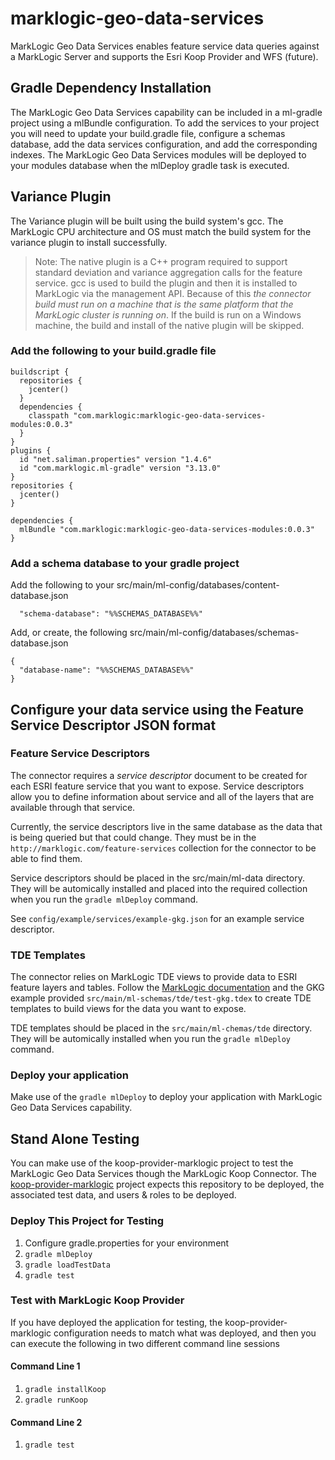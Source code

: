 # marklogic-geo-data-services
MarkLogic Geo Data Services enables feature service data queries against a MarkLogic Server and supports the Esri Koop Provider and WFS (future).

## Gradle Dependency Installation
The MarkLogic Geo Data Services capability can be included in a ml-gradle project using a mlBundle configuration. To add the services to your project you will need to update your build.gradle file, configure a schemas database, add the data services configuration, and add the corresponding indexes. The MarkLogic Geo Data Services modules will be deployed to your modules database when the mlDeploy gradle task is executed.

## Variance Plugin
The Variance plugin will be built using the build system's gcc. The MarkLogic CPU architecture and OS must match the build system for the variance plugin to install successfully.

> Note: The native plugin is a C++ program required to support standard deviation and variance aggregation calls for the feature service. gcc is used to build the plugin and then it is installed to MarkLogic via the management API. Because of this _the connector build must run on a machine that is the same platform that the MarkLogic cluster is running on_. If the build is run on a Windows machine, the build and install of the native plugin will be skipped.



### Add the following to your build.gradle file
```
buildscript {
  repositories {
    jcenter()
  }
  dependencies {
    classpath "com.marklogic:marklogic-geo-data-services-modules:0.0.3"
  }
}
plugins {
  id "net.saliman.properties" version "1.4.6"
  id "com.marklogic.ml-gradle" version "3.13.0"
}
repositories {
  jcenter()
}

dependencies {
  mlBundle "com.marklogic:marklogic-geo-data-services-modules:0.0.3"
}
```

### Add a schema database to your gradle project
Add the following to your src/main/ml-config/databases/content-database.json
```
  "schema-database": "%%SCHEMAS_DATABASE%%"
```

Add, or create, the following src/main/ml-config/databases/schemas-database.json
```
{
  "database-name": "%%SCHEMAS_DATABASE%%"
}
```

## Configure your data service using the Feature Service Descriptor JSON format
### Feature Service Descriptors
The connector requires a _service descriptor_ document to be created for each ESRI feature service that you want to expose. Service descriptors allow you to define information about service and all of the layers that are available through that service.

Currently, the service descriptors live in the same database as the data that is being queried but that could change. They must be in the `http://marklogic.com/feature-services` collection for the connector to be able to find them.

Service descriptors should be placed in the src/main/ml-data directory. They will be automically installed and placed into the required collection when you run the `gradle mlDeploy` command.

See `config/example/services/example-gkg.json` for an example service descriptor.

### TDE Templates
The connector relies on MarkLogic TDE views to provide data to ESRI feature layers and tables. Follow the [MarkLogic documentation](https://docs.marklogic.com/guide/app-dev/TDE) and the GKG example provided `src/main/ml-schemas/tde/test-gkg.tdex` to create TDE templates to build views for the data you want to expose.

TDE templates should be placed in the `src/main/ml-chemas/tde` directory. They will be automically installed when you run the `gradle mlDeploy` command.

### Deploy your application
Make use of the `gradle mlDeploy` to deploy your application with MarkLogic Geo Data Services capability.

## Stand Alone Testing
You can make use of the koop-provider-marklogic project to test the MarkLogic Geo Data Services though the MarkLogic Koop Connector. The [koop-provider-marklogic](https://github.com/koopjs/koop-provider-marklogic) project expects this repository to be deployed, the associated test data, and users & roles to be deployed.

### Deploy This Project for Testing
1. Configure gradle.properties for your environment
2. `gradle mlDeploy`
3. `gradle loadTestData`
4. `gradle test`

### Test with MarkLogic Koop Provider
If you have deployed the application for testing, the koop-provider-marklogic configuration needs to match what was deployed, and then you can execute the following in two different command line sessions

#### Command Line 1

1. `gradle installKoop`
2. `gradle runKoop`

#### Command Line 2

1. `gradle test`
